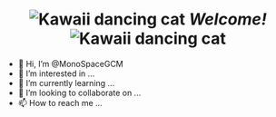 <div align="center">
  
# ![Kawaii dancing cat](https://i.giphy.com/media/IcJ6n6VJNjRNS/giphy.webp) _Welcome!_ ![Kawaii dancing cat](https://i.giphy.com/media/IcJ6n6VJNjRNS/giphy.webp)

<!---
![Andrea's github stats](https://github-readme-stats.vercel.app/api?username=da-edra&count_private=true&show_icons=true&theme=buefy)
[![Top Langs](https://github-readme-stats.vercel.app/api/top-langs/?username=da-edra&theme=buefy&layout=compact)](https://github.com/da-edra/github-readme-stats)

![Kobayashi typing](https://thumbs.gfycat.com/EnchantedBouncyAfricanpiedkingfisher-size_restricted.gif)
--->

</div>


- 👋 Hi, I’m @MonoSpaceGCM
- 👀 I’m interested in ...
- 🌱 I’m currently learning ...
- 💞️ I’m looking to collaborate on ...
- 📫 How to reach me ...

<!---
MonoSpaceGCM/MonoSpaceGCM is a ✨ special ✨ repository because its `README.md` (this file) appears on your GitHub profile.
You can click the Preview link to take a look at your changes.
--->
